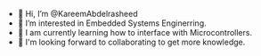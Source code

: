 - 👋 Hi, I’m @KareemAbdelrasheed
- 👀 I’m interested in Embedded Systems Enginerring.
- 🌱 I am currently learning how to interface with Microcontrollers.
- 💞️ I'm looking forward to collaborating to get more knowledge.

<!---
KareemAbdelrasheed/KareemAbdelrasheed is a ✨ special ✨ repository because its `README.md` (this file) appears on your GitHub profile.
You can click the Preview link to take a look at your changes.
--->
